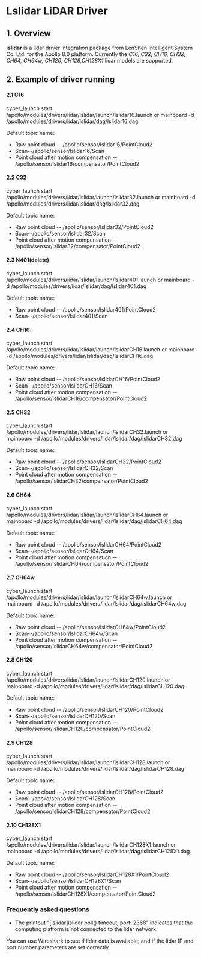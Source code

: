 # **Lslidar LiDAR Driver**



## 1. Overview

**lslidar** is a lidar driver integration package from LenShen Intelligent System Co. Ltd. for the Apollo 8.0 platform. Currently the *C16, C32, CH16, CH32, CH64, CH64w, CH120, CH128,CH128X1* lidar models are supported. 



##  2. Example of driver running

#### 2.1 C16

cyber_launch start /apollo/modules/drivers/lidar/lslidar/launch/lslidar16.launch
or
mainboard -d /apollo/modules/drivers/lidar/lslidar/dag/lslidar16.dag

Default topic name:

- Raw point cloud -- /apollo/sensor/lslidar16/PointCloud2
- Scan--/apollo/sensor/lslidar16/Scan
- Point cloud after motion compensation -- /apollo/sensor/lslidar16/compensator/PointCloud2


####  2.2 C32

cyber_launch start /apollo/modules/drivers/lidar/lslidar/launch/lslidar32.launch
or
mainboard -d /apollo/modules/drivers/lidar/lslidar/dag/lslidar32.dag

Default topic name:

- Raw point cloud -- /apollo/sensor/lslidar32/PointCloud2
- Scan--/apollo/sensor/lslidar32/Scan
- Point cloud after motion compensation -- /apollo/sensor/lslidar32/compensator/PointCloud2


#### 2.3 N401(delete)

cyber_launch start /apollo/modules/drivers/lidar/lslidar/launch/lslidar401.launch
or
mainboard -d /apollo/modules/drivers/lidar/lslidar/dag/lslidar401.dag

Default topic name:

- Raw point cloud -- /apollo/sensor/lslidar401/PointCloud2
- Scan--/apollo/sensor/lslidar401/Scan

#### 2.4 CH16

cyber_launch start /apollo/modules/drivers/lidar/lslidar/launch/lslidarCH16.launch
or
mainboard -d /apollo/modules/drivers/lidar/lslidar/dag/lslidarCH16.dag

Default topic name:

- Raw point cloud -- /apollo/sensor/lslidarCH16/PointCloud2
- Scan--/apollo/sensor/lslidarCH16/Scan
- Point cloud after motion compensation -- /apollo/sensor/lslidarCH16/compensator/PointCloud2

#### 2.5 CH32

cyber_launch start /apollo/modules/drivers/lidar/lslidar/launch/lslidarCH32.launch
or
mainboard -d /apollo/modules/drivers/lidar/lslidar/dag/lslidarCH32.dag

Default topic name:

- Raw point cloud -- /apollo/sensor/lslidarCH32/PointCloud2
- Scan--/apollo/sensor/lslidarCH32/Scan
- Point cloud after motion compensation -- /apollo/sensor/lslidarCH32/compensator/PointCloud2

#### 2.6 CH64

cyber_launch start /apollo/modules/drivers/lidar/lslidar/launch/lslidarCH64.launch
or
mainboard -d /apollo/modules/drivers/lidar/lslidar/dag/lslidarCH64.dag

Default topic name:

- Raw point cloud -- /apollo/sensor/lslidarCH64/PointCloud2
- Scan--/apollo/sensor/lslidarCH64/Scan
- Point cloud after motion compensation -- /apollo/sensor/lslidarCH64/compensator/PointCloud2

#### 2.7 CH64w

cyber_launch start /apollo/modules/drivers/lidar/lslidar/launch/lslidarCH64w.launch
or
mainboard -d /apollo/modules/drivers/lidar/lslidar/dag/lslidarCH64w.dag

Default topic name:

- Raw point cloud -- /apollo/sensor/lslidarCH64w/PointCloud2
- Scan--/apollo/sensor/lslidarCH64w/Scan
- Point cloud after motion compensation -- /apollo/sensor/lslidarCH64w/compensator/PointCloud2

#### 2.8 CH120

cyber_launch start /apollo/modules/drivers/lidar/lslidar/launch/lslidarCH120.launch
or
mainboard -d /apollo/modules/drivers/lidar/lslidar/dag/lslidarCH120.dag

Default topic name:

- Raw point cloud -- /apollo/sensor/lslidarCH120/PointCloud2
- Scan--/apollo/sensor/lslidarCH120/Scan
- Point cloud after motion compensation -- /apollo/sensor/lslidarCH120/compensator/PointCloud2

#### 2.9 CH128

cyber_launch start /apollo/modules/drivers/lidar/lslidar/launch/lslidarCH128.launch
or
mainboard -d /apollo/modules/drivers/lidar/lslidar/dag/lslidarCH128.dag

Default topic name:

- Raw point cloud -- /apollo/sensor/lslidarCH128/PointCloud2
- Scan--/apollo/sensor/lslidarCH128/Scan
- Point cloud after motion compensation -- /apollo/sensor/lslidarCH128/compensator/PointCloud2

#### 2.10 CH128X1

cyber_launch start /apollo/modules/drivers/lidar/lslidar/launch/lslidarCH128X1.launch
or
mainboard -d /apollo/modules/drivers/lidar/lslidar/dag/lslidarCH128X1.dag

Default topic name:

- Raw point cloud -- /apollo/sensor/lslidarCH128X1/PointCloud2
- Scan--/apollo/sensor/lslidarCH128X1/Scan
- Point cloud after motion compensation -- /apollo/sensor/lslidarCH128X1/compensator/PointCloud2



### Frequently asked questions

-  The printout "[lslidar]lslidar poll() timeout, port: 2368" indicates that the computing platform is not connected to the lidar network.

  You can use Wireshark to see if lidar data is available; and if the lidar IP and port number parameters are set correctly.
  
  
